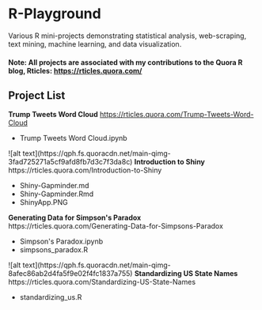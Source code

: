 # R-Playground
Various R mini-projects demonstrating statistical analysis, web-scraping, text mining, machine learning, and data visualization.
#### Note: All projects are associated with my contributions to the Quora R blog, Rticles: https://rticles.quora.com/

## Project List
<b>Trump Tweets Word Cloud</b> https://rticles.quora.com/Trump-Tweets-Word-Cloud <br>
<ul>
  <li>Trump Tweets Word Cloud.ipynb</li>
</ul>
![alt text](https://qph.fs.quoracdn.net/main-qimg-3fad725271a5cf9afd8fb7d3c7f3da8c)
<b>Introduction to Shiny</b> https://rticles.quora.com/Introduction-to-Shiny <br>
<ul>
  <li>Shiny-Gapminder.md</li>
  <li>Shiny-Gapminder.Rmd</li>
  <li>ShinyApp.PNG</li>
</ul>
<b>Generating Data for Simpson's Paradox</b> https://rticles.quora.com/Generating-Data-for-Simpsons-Paradox <br>
<ul>
  <li>Simpson's Paradox.ipynb</li>
  <li>simpsons_paradox.R</li>
</ul>
![alt text](https://qph.fs.quoracdn.net/main-qimg-8afec86ab2d4fa5f9e02f4fc1837a755)
<b>Standardizing US State Names</b> https://rticles.quora.com/Standardizing-US-State-Names <br>
<ul>
  <li>standardizing_us.R</li>
</ul>

